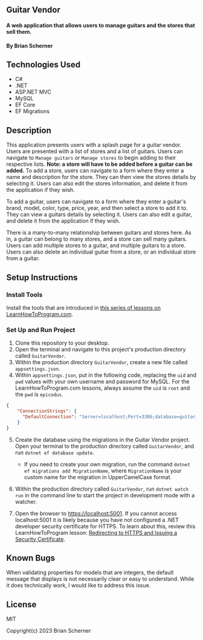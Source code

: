 ## Guitar Vendor

#### A web application that allows users to manage guitars and the stores that sell them.

#### By Brian Scherner

## Technologies Used

* C#
* .NET
* ASP.NET MVC
* MySQL
* EF Core
* EF Migrations

## Description

This application presents users with a splash page for a guitar vendor. Users are presented with a list of stores and a list of guitars. Users can navigate to `Manage guitars` or `Manage stores` to begin adding to their respective lists. **Note: a store will have to be added before a guitar can be added.** To add a store, users can navigate to a form where they enter a name and description for the store. They can then view the stores details by selecting it. Users can also edit the stores information, and delete it from the application if they wish.

To add a guitar, users can navigate to a form where they enter a guitar's brand, model, color, type, price, year, and then select a store to add it to. They can view a guitars details by selecting it. Users can also edit a guitar, and delete it from the application if they wish.

There is a many-to-many relationship between guitars and stores here. As in, a guitar can belong to many stores, and a store can sell many guitars. Users can add multiple stores to a guitar, and multiple guitars to a store. Users can also delete an individual guitar from a store, or an individual store from a guitar.

## Setup Instructions

### Install Tools

Install the tools that are introduced in [this series of lessons on LearnHowToProgram.com](https://old.learnhowtoprogram.com/fidgetech-3-c-and-net/3-0-lessons-1-5-getting-started-with-c/3-0-0-01-welcome-to-c).

### Set Up and Run Project

1. Clone this repository to your desktop.
2. Open the terminal and navigate to this project's production directory called `GuitarVendor`.
3. Within the production directory `GuitarVendor`, create a new file called `appsettings.json`.
4. Within `appsettings.json`, put in the following code, replacing the `uid` and `pwd` values with your own username and password for MySQL. For the LearnHowToProgram.com lessons, always assume the `uid` is `root` and the `pwd` is `epicodus`.

```json
{
    "ConnectionStrings": {
      "DefaultConnection": "Server=localhost;Port=3306;database=guitar_vendor_with_many_to_many;uid=root;pwd=epicodus;"
    }
}
```

5. Create the database using the migrations in the Guitar Vendor project. Open your terminal to the production directory called `GuitarVendor`, and run `dotnet ef database update`.
    * If you need to create your own migration, run the command `dotnet ef migrations add MigrationName`, where `MigrationName` is your custom name for the migration in UpperCamelCase format.

6. Within the production directory called `GuitarVendor`, run `dotnet watch run` in the command line to start the project in development mode with a watcher.
7. Open the browser to [https://localhost:5001](https://localhost:5001). If you cannot access localhost:5001 it is likely because you have not configured a .NET developer security certificate for HTTPS. To learn about this, review this LearnHowToProgram lesson: [Redirecting to HTTPS and Issuing a Security Certificate](https://old.learnhowtoprogram.com/fidgetech-3-c-and-net/3-2-basic-web-applications/3-2-0-17-redirecting-to-https-and-issuing-a-security-certificate).

## Known Bugs

When validating properties for models that are integers, the default message that displays is not necessarily clear or easy to understand. While it does technically work, I would like to address this issue.

## License

MIT

Copyright(c) 2023 Brian Scherner